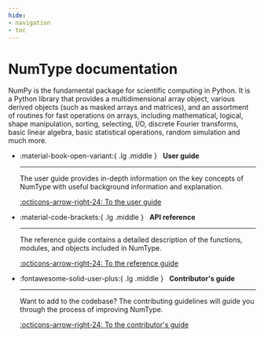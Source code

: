 ```yaml
---
hide:
- navigation
- toc
---
```


# NumType documentation

NumPy is the fundamental package for scientific computing in Python.
It is a Python library that provides a multidimensional array object, various
derived objects (such as masked arrays and matrices), and an assortment of
routines for fast operations on arrays, including mathematical, logical, shape
manipulation, sorting, selecting, I/O, discrete Fourier transforms, basic linear
algebra, basic statistical operations, random simulation and much more.

<!-- dprint-ignore-start -->
<div class="grid cards" markdown>

- :material-book-open-variant:{ .lg .middle } &nbsp; **User guide**

    ---

    The user guide provides in-depth information on the key concepts of
    NumType with useful background information and explanation.

    [:octicons-arrow-right-24: To the user guide](user/index.md)

- :material-code-brackets:{ .lg .middle } &nbsp; **API reference**

    ---

    The reference guide contains a detailed description of the functions,
    modules, and objects included in NumType.

    [:octicons-arrow-right-24: To the reference guide](reference.md)

- :fontawesome-solid-user-plus:{ .lg .middle } &nbsp; __Contributor's guide__

    ---

    Want to add to the codebase? The contributing guidelines will guide you
    through the process of improving NumType.

    [:octicons-arrow-right-24: To the contributor's guide](dev/index.md)

</div>
<!-- dprint-ignore-end -->
